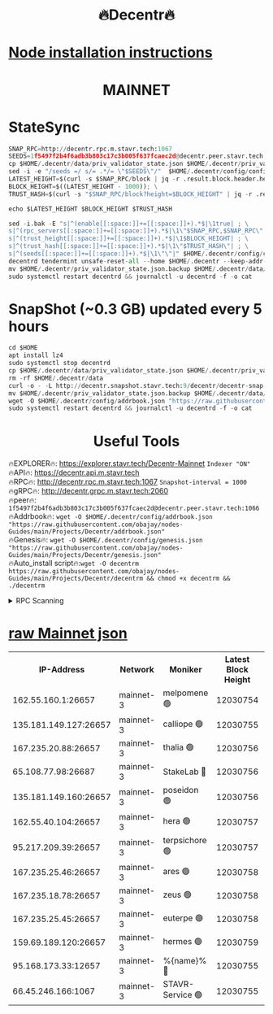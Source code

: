 <h1 align="center"> 🔥Decentr🔥</h1>

[Node installation instructions](https://github.com/obajay/nodes-Guides/tree/main/Projects/Decentr)
=
<h1 align="center"> MAINNET</h1>

# StateSync
```python
SNAP_RPC=http://decentr.rpc.m.stavr.tech:1067
SEEDS=1f5497f2b4f6adb3b803c17c3b005f637fcaec2d@decentr.peer.stavr.tech:1066
cp $HOME/.decentr/data/priv_validator_state.json $HOME/.decentr/priv_validator_state.json.backup
sed -i -e "/seeds =/ s/= .*/= \"$SEEDS\"/"  $HOME/.decentr/config/config.toml
LATEST_HEIGHT=$(curl -s $SNAP_RPC/block | jq -r .result.block.header.height); \
BLOCK_HEIGHT=$((LATEST_HEIGHT - 1000)); \
TRUST_HASH=$(curl -s "$SNAP_RPC/block?height=$BLOCK_HEIGHT" | jq -r .result.block_id.hash)

echo $LATEST_HEIGHT $BLOCK_HEIGHT $TRUST_HASH

sed -i.bak -E "s|^(enable[[:space:]]+=[[:space:]]+).*$|\1true| ; \
s|^(rpc_servers[[:space:]]+=[[:space:]]+).*$|\1\"$SNAP_RPC,$SNAP_RPC\"| ; \
s|^(trust_height[[:space:]]+=[[:space:]]+).*$|\1$BLOCK_HEIGHT| ; \
s|^(trust_hash[[:space:]]+=[[:space:]]+).*$|\1\"$TRUST_HASH\"| ; \
s|^(seeds[[:space:]]+=[[:space:]]+).*$|\1\"\"|" $HOME/.decentr/config/config.toml
decentrd tendermint unsafe-reset-all --home $HOME/.decentr --keep-addr-book
mv $HOME/.decentr/priv_validator_state.json.backup $HOME/.decentr/data/priv_validator_state.json
sudo systemctl restart decentrd && journalctl -u decentrd -f -o cat
```
# SnapShot (~0.3 GB) updated every 5 hours
```python
cd $HOME
apt install lz4
sudo systemctl stop decentrd
cp $HOME/.decentr/data/priv_validator_state.json $HOME/.decentr/priv_validator_state.json.backup
rm -rf $HOME/.decentr/data
curl -o - -L http://decentr.snapshot.stavr.tech:9/decentr/decentr-snap.tar.lz4 | lz4 -c -d - | tar -x -C $HOME/.decentr --strip-components 2
mv $HOME/.decentr/priv_validator_state.json.backup $HOME/.decentr/data/priv_validator_state.json
wget -O $HOME/.decentr/config/addrbook.json "https://raw.githubusercontent.com/obajay/nodes-Guides/main/Projects/Decentr/addrbook.json"
sudo systemctl restart decentrd && journalctl -u decentrd -f -o cat
```

 <h1 align="center"> Useful Tools</h1>

🔥EXPLORER🔥:     https://explorer.stavr.tech/Decentr-Mainnet        `Indexer "ON"` \
🔥API🔥:          https://decentr.api.m.stavr.tech \
🔥RPC🔥:          http://decentr.rpc.m.stavr.tech:1067              `Snapshot-interval = 1000` \
🔥gRPC🔥:         http://decentr.grpc.m.stavr.tech:2060 \
🔥peer🔥:         `1f5497f2b4f6adb3b803c17c3b005f637fcaec2d@decentr.peer.stavr.tech:1066` \
🔥Addrbook🔥:  `wget -O $HOME/.decentr/config/addrbook.json "https://raw.githubusercontent.com/obajay/nodes-Guides/main/Projects/Decentr/addrbook.json"` \
🔥Genesis🔥:  `wget -O $HOME/.decentr/config/genesis.json "https://raw.githubusercontent.com/obajay/nodes-Guides/main/Projects/Decentr/genesis.json"` \
🔥Auto_install script🔥:`wget -O decentrm https://raw.githubusercontent.com/obajay/nodes-Guides/main/Projects/Decentr/decentrm && chmod +x decentrm && ./decentrm`

<details>
<summary>RPC Scanning</summary>

<h2 align="center"> We scan nodes in real time every 4 hours. And we provide the final result of RPC endpoints.
We cannot influence the operation of these nodes in any way. </h2>


```python
If Voting Power is higher than 0 --> then the Node is a validator of the network and may be subject to attack and be a potential threat to the chain.
```
```python
We marked such validators with a red symbol
```

</details>

[raw Mainnet json](https://rpc-check.decentrm.stavr.tech/decentrm/rpc-decentrm-result.json)
=



<table><tr><th>IP-Address</th><th>Network</th><th>Moniker</th><th>Latest Block Height</th><th>Earliest Block Height</th><th>Catching Up</th><th>Tx Index</th><th>Voting Power</th><th>Scan Time</th></tr><tr><td>162.55.160.1:26657</td><td>mainnet-3</td><td>melpomene 🟢</td><td>12030754</td><td>1688950</td><td>False</td><td>on</td><td>0</td><td>2023-12-19T02:35:09.578645041UTC</td></tr><tr><td>135.181.149.127:26657</td><td>mainnet-3</td><td>calliope 🟢</td><td>12030755</td><td>1688950</td><td>False</td><td>on</td><td>0</td><td>2023-12-19T02:35:12.084481957UTC</td></tr><tr><td>167.235.20.88:26657</td><td>mainnet-3</td><td>thalia 🟢</td><td>12030756</td><td>1688950</td><td>False</td><td>on</td><td>0</td><td>2023-12-19T02:35:18.002777103UTC</td></tr><tr><td>65.108.77.98:26687</td><td>mainnet-3</td><td>StakeLab 🔴</td><td>12030756</td><td>1688950</td><td>False</td><td>on</td><td>5282657</td><td>2023-12-19T02:35:18.355091844UTC</td></tr><tr><td>135.181.149.160:26657</td><td>mainnet-3</td><td>poseidon 🟢</td><td>12030756</td><td>1688950</td><td>False</td><td>on</td><td>0</td><td>2023-12-19T02:35:21.081333791UTC</td></tr><tr><td>162.55.40.104:26657</td><td>mainnet-3</td><td>hera 🟢</td><td>12030757</td><td>1688950</td><td>False</td><td>on</td><td>0</td><td>2023-12-19T02:35:23.371396139UTC</td></tr><tr><td>95.217.209.39:26657</td><td>mainnet-3</td><td>terpsichore 🟢</td><td>12030757</td><td>1688950</td><td>False</td><td>on</td><td>0</td><td>2023-12-19T02:35:25.811994934UTC</td></tr><tr><td>167.235.25.46:26657</td><td>mainnet-3</td><td>ares 🟢</td><td>12030758</td><td>1688950</td><td>False</td><td>on</td><td>0</td><td>2023-12-19T02:35:30.304574198UTC</td></tr><tr><td>167.235.18.78:26657</td><td>mainnet-3</td><td>zeus 🟢</td><td>12030758</td><td>1688950</td><td>False</td><td>on</td><td>0</td><td>2023-12-19T02:35:32.573043520UTC</td></tr><tr><td>167.235.25.45:26657</td><td>mainnet-3</td><td>euterpe 🟢</td><td>12030758</td><td>1688950</td><td>False</td><td>on</td><td>0</td><td>2023-12-19T02:35:34.924995269UTC</td></tr><tr><td>159.69.189.120:26657</td><td>mainnet-3</td><td>hermes 🟢</td><td>12030759</td><td>1688950</td><td>False</td><td>on</td><td>0</td><td>2023-12-19T02:35:35.168723577UTC</td></tr><tr><td>95.168.173.33:12657</td><td>mainnet-3</td><td>%{name}% 🔴</td><td>12030755</td><td>8964001</td><td>False</td><td>on</td><td>4173112</td><td>2023-12-19T02:35:13.476877314UTC</td></tr><tr><td>66.45.246.166:1067</td><td>mainnet-3</td><td>STAVR-Service 🟢</td><td>12030755</td><td>12029001</td><td>False</td><td>on</td><td>0</td><td>2023-12-19T02:35:12.819841924UTC</td></tr></table>